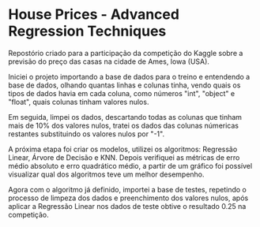 # House Prices -  Advanced Regression Techniques

Repostório criado para a participação da competição do Kaggle sobre a previsão do preço das casas na cidade de Ames, Iowa (USA).

Iniciei o projeto importando a base de dados para o treino e entendendo a base de dados, olhando quantas linhas e colunas tinha, vendo quais os tipos de dados havia em cada coluna, como números "int", "object" e "float", quais colunas tinham valores nulos.

Em seguida, limpei os dados, descartando todas as colunas que tinham mais de 10% dos valores nulos, tratei os dados das colunas númericas restantes substituindo os valores nulos por "-1".

A próxima etapa foi criar os modelos, utilizei os algoritmos: Regressão Linear, Árvore de Decisão e KNN. Depois verifiquei as métricas de erro médio absoluto e erro quadrático médio, a partir de um gráfico foi possível visualizar qual dos algoritmos teve um melhor desempenho.

Agora com o algoritmo já definido, importei a base de testes, repetindo o processo de limpeza dos dados e preenchimento dos valores nulos, após aplicar a Regressão Linear nos dados de teste obtive o resultado 0.25 na competição.
